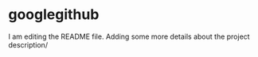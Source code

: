 # googlegithub
I am editing the README file. Adding some more details about the project description/
